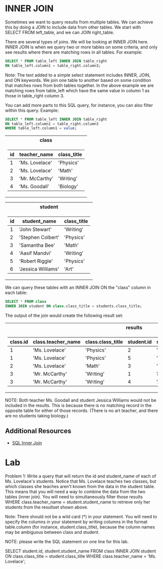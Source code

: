 # INNER JOIN
Sometimes we want to query results from multiple tables. We can achieve this by doing a JOIN to include data from 
other tables. We start with SELECT FROM left_table, and we can JOIN right_table.  

There are several types of joins. We will be looking at INNER JOIN here. INNER JOIN is when we query two or more 
tables on some criteria, and only see results where there are matching rows in all tables. For example:
```sql
SELECT * FROM table_left INNER JOIN table_right 
ON table_left.column1 = table_right.column3;
```

Note: The text added to a simple select statement includes INNER, JOIN, and ON keywords. We join one table to 
another based on some condition that matches rows from both tables together. In the above example we are matching 
rows from table_left which have the same value in column 1 as those in table_right column 3. 

You can add more parts to this SQL query, for instance, you can also filter within this query. Example:
```sql
SELECT * FROM table_left INNER JOIN table_right
ON table_left.column1 = table_right.column3
WHERE table_left.column1 = value;
```

<table>
<tr><th> class </th></tr><tr><td>

| id | teacher_name  |class_title|    
| -- | ------------- | --------- |     
|1   |'Ms. Lovelace' |'Physics'  |     
|2   |'Ms. Lovelace' |'Math'     |     
|3   |'Mr. McCarthy' |'Writing'  |     
|4   |'Ms. Goodall'  |'Biology'  |
</td></tr>
</table>

<table>
<tr><th> student </th></tr><tr><td>

| id |   student_name    |class_title|
| -- | ----------------- | --------- |
|1   |'John Stewart'     |'Writing'  |
|2   |'Stephen Colbert'  |'Physics'  |
|3   |'Samantha Bee'     |'Math'     |
|4   |'Aasif Mandvi'     |'Writing'  |
|5   |'Robert Riggle'    |'Physics'  |
|6   |'Jessica Williams' |'Art'      |

</td></tr> </table>

We can query these tables with an INNER JOIN ON the "class" column in each table:
```SQL
SELECT * FROM class
INNER JOIN student ON class.class_title = students.class_title;
```

The output of the join would create the following result set:

<table><tr><th> results </th></tr><tr><td>

| class.id | class.teacher_name | class.class_title | student.id | student.student_name | student.class_title |
|--------|--------------------|-------------------|-------------|----------------------|---------------------|
| 1      | 'Ms. Lovelace'        | 'Physics'         | 2           | 'Stephen Colbert'    | 'Physics'           |
| 1      | 'Ms. Lovelace'        | 'Physics'         | 5           | 'Robert Riggle'      | 'Physics'           |
| 2      | 'Ms. Lovelace'     | 'Math'            | 3           | 'Samantha Bee'       | 'Math'              |
| 3      | 'Mr. McCarthy'     | 'Writing'         | 1           | 'John Stewart'       | 'Writing'           |
| 3      | 'Mr. McCarthy'     | 'Writing'         | 4           | 'Aasif Mandvi'       | 'Writing'           |

</td></tr></table>

NOTE: Both teacher Ms. Goodall and student Jessica Williams would not be included in the results. This is because 
there is no matching record in the opposite table for either of those records. (There is no art teacher, and there 
are no students taking biology.)

## Additional Resources
 - [SQL Inner Join](https://www.w3schools.com/sql/sql_join_inner.asp)

# Lab

Problem 1: Write a query that will return the id and student_name of each of Ms. Lovelace's students. Notice that
Ms. Lovelace teaches two classes, but which classes she teaches aren't known from the data in the student
table. This means that you will need a way to combine the data from the two tables (inner join). You will
need to simultaneously filter those results WHERE class.teacher_name = student.student_name to retrieve only her students from the resultset shown above.

Note: There should not be a wild card (*) in your statement. You will need to specify the columns in your statement by writing columns in the format table.column (for instance, student.class_title), because the column names may be ambiguous between class and student.


NOTE: please write the SQL statement on one line for this lab.

SELECT student.id, student.student_name
FROM class
INNER JOIN student ON class.class_title = student.class_title
WHERE class.teacher_name = 'Ms. Lovelace';